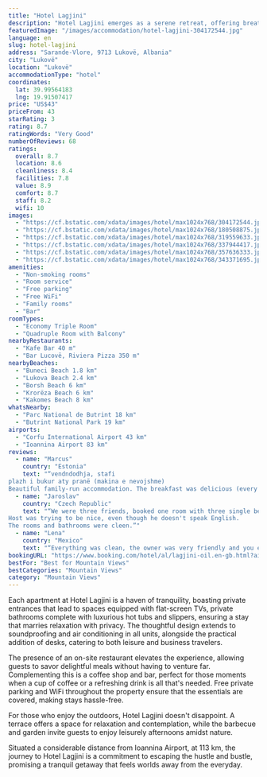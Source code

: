 ```yaml
---
title: "Hotel Lagjini"
description: "Hotel Lagjini emerges as a serene retreat, offering breathtaking mountain views and a cozy stay just 36 km away from the enchanting Butrint National Park."
featuredImage: "/images/accommodation/hotel-lagjini-304172544.jpg"
language: en
slug: hotel-lagjini
address: "Sarande-Vlore, 9713 Lukovë, Albania"
city: "Lukovë"
location: "Lukovë"
accommodationType: "hotel"
coordinates:
  lat: 39.99564183
  lng: 19.91507417
price: "US$43"
priceFrom: 43
starRating: 3
rating: 8.7
ratingWords: "Very Good"
numberOfReviews: 68
ratings:
  overall: 8.7
  location: 8.6
  cleanliness: 8.4
  facilities: 7.8
  value: 8.9
  comfort: 8.7
  staff: 8.2
  wifi: 10
images:
  - "https://cf.bstatic.com/xdata/images/hotel/max1024x768/304172544.jpg?k=105d4889949b54e1fbc5a87f2ab5ce4aad7a9deabe2002231f49d001f8c1125c&o=&hp=1"
  - "https://cf.bstatic.com/xdata/images/hotel/max1024x768/180508875.jpg?k=03465036dc7c87d3c0fd8bbe5f17e82cb38e8ccd302ed78ec10e83fba84743b3&o=&hp=1"
  - "https://cf.bstatic.com/xdata/images/hotel/max1024x768/319559633.jpg?k=04da1df0e702e0814dfd0062ca6d47e94f13f4e19325e7f28bc8f1ed70ae13d4&o=&hp=1"
  - "https://cf.bstatic.com/xdata/images/hotel/max1024x768/337944417.jpg?k=21d54a7a194c6ac24e15c3fd85bef2570c6b824eddbe66bb42600da0f8b5e466&o=&hp=1"
  - "https://cf.bstatic.com/xdata/images/hotel/max1024x768/357636333.jpg?k=21d8685bd12e291c50ac951adc3acddfeda3c8171572f79f7f33aa952e2e1179&o=&hp=1"
  - "https://cf.bstatic.com/xdata/images/hotel/max1024x768/343371695.jpg?k=5e53887059bebcc8acb99d5b37989f7e7bd3441f706b094989645c9e8003e251&o=&hp=1"
amenities:
  - "Non-smoking rooms"
  - "Room service"
  - "Free parking"
  - "Free WiFi"
  - "Family rooms"
  - "Bar"
roomTypes:
  - "Economy Triple Room"
  - "Quadruple Room with Balcony"
nearbyRestaurants:
  - "Kafe Bar 40 m"
  - "Bar Lucovë, Riviera Pizza 350 m"
nearbyBeaches:
  - "Buneci Beach 1.8 km"
  - "Lukova Beach 2.4 km"
  - "Borsh Beach 6 km"
  - "Krorëza Beach 6 km"
  - "Kakomes Beach 8 km"
whatsNearby:
  - "Parc National de Butrint 18 km"
  - "Butrint National Park 19 km"
airports:
  - "Corfu International Airport 43 km"
  - "Ioannina Airport 83 km"
reviews:
  - name: "Marcus"
    country: "Estonia"
    text: "“vendndodhja, stafi
plazh i bukur aty pranë (makina e nevojshme)
Beautiful family-run accommodation. The breakfast was delicious (every morning we enjoyed Greek salad, for example). There is a gas station and a supermarket nearby so all our needs...”"
  - name: "Jaroslav"
    country: "Czech Republic"
    text: "“We were three friends, booked one room with three single beds but were given two rooms without price increase.
Host was trying to be nice, even though he doesn't speak English.
The rooms and bathrooms were cleen.”"
  - name: "Lena"
    country: "Mexico"
    text: "“Everything was clean, the owner was very friendly and you even had a sea view. Perfect!”"
bookingURL: "https://www.booking.com/hotel/al/lagjini-oil.en-gb.html?aid=8035640"
bestFor: "Best for Mountain Views"
bestCategories: "Mountain Views"
category: "Mountain Views"
---
```


Each apartment at Hotel Lagjini is a haven of tranquility, boasting private entrances that lead to spaces equipped with flat-screen TVs, private bathrooms complete with luxurious hot tubs and slippers, ensuring a stay that marries relaxation with privacy. The thoughtful design extends to soundproofing and air conditioning in all units, alongside the practical addition of desks, catering to both leisure and business travelers.

The presence of an on-site restaurant elevates the experience, allowing guests to savor delightful meals without having to venture far. Complementing this is a coffee shop and bar, perfect for those moments when a cup of coffee or a refreshing drink is all that's needed. Free private parking and WiFi throughout the property ensure that the essentials are covered, making stays hassle-free.

For those who enjoy the outdoors, Hotel Lagjini doesn't disappoint. A terrace offers a space for relaxation and contemplation, while the barbecue and garden invite guests to enjoy leisurely afternoons amidst nature.

Situated a considerable distance from Ioannina Airport, at 113 km, the journey to Hotel Lagjini is a commitment to escaping the hustle and bustle, promising a tranquil getaway that feels worlds away from the everyday.